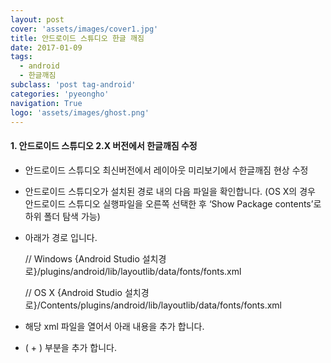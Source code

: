 ```yaml
---
layout: post
cover: 'assets/images/cover1.jpg'
title: 안드로이드 스튜디오 한글 깨짐
date: 2017-01-09
tags: 
  - android
  - 한글깨짐 
subclass: 'post tag-android'
categories: 'pyeongho'
navigation: True
logo: 'assets/images/ghost.png'    
---
```





#### 1. 안드로이드 스튜디오 2.X 버전에서 한글깨짐 수정
 - 안드로이드 스튜디오 최신버전에서 레이아웃 미리보기에서 한글깨짐 현상 수정
 - 안드로이드 스튜디오가 설치된 경로 내의 다음 파일을 확인합니다. (OS X의 경우 안드로이드 스튜디오 실행파일을 오른쪽 선택한 후 ‘Show Package contents’로 하위 폴더 탐색 가능)
 - 아래가 경로 입니다.
 
    // Windows
    {Android Studio 설치경로}/plugins/android/lib/layoutlib/data/fonts/fonts.xml

    // OS X
    {Android Studio 설치경로}/Contents/plugins/android/lib/layoutlib/data/fonts/fonts.xml
 
  - 해당 xml 파일을 열어서 아래 내용을 추가 합니다.
  - ( + ) 부분을 추가 합니다.
      <script src="https://gist.github.com/pyeongho/f8af5ae75d48b489a1663c64d17d7470.js"></script>
